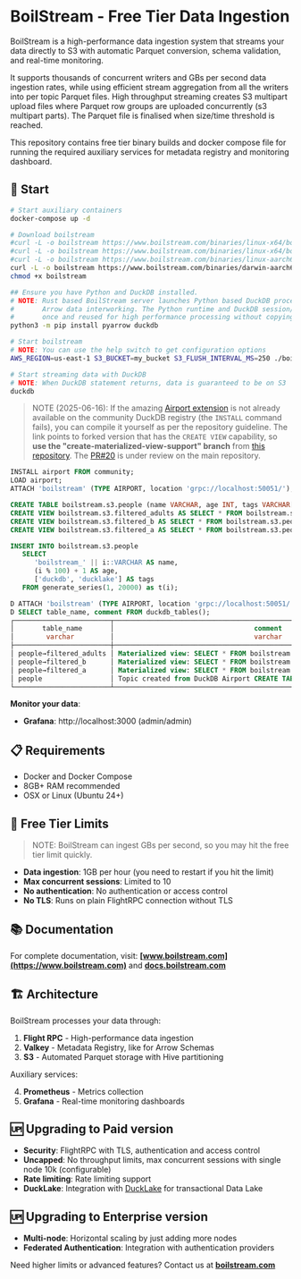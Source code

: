 # BoilStream - Free Tier Data Ingestion

BoilStream is a high-performance data ingestion system that streams your data directly to S3 with automatic Parquet conversion, schema validation, and real-time monitoring.

It supports thousands of concurrent writers and GBs per second data ingestion rates, while using efficient stream aggregation from all the writers into per topic Parquet files. High throughput streaming creates S3 multipart upload files where Parquet row groups are uploaded concurrently (s3 multipart parts). The Parquet file is finalised when size/time threshold is reached.

This repository contains free tier binary builds and docker compose file for running the required auxiliary services for metadata registry and monitoring dashboard.

## 🚀 Start

```bash
# Start auxiliary containers
docker-compose up -d

# Download boilstream
#curl -L -o boilstream https://www.boilstream.com/binaries/linux-x64/boilstream
#curl -L -o boilstream https://www.boilstream.com/binaries/linux-x64/boilstream
#curl -L -o boilstream https://www.boilstream.com/binaries/linux-aarch64/boilstream
curl -L -o boilstream https://www.boilstream.com/binaries/darwin-aarch64/boilstream
chmod +x boilstream

## Ensure you have Python and DuckDB installed.
# NOTE: Rust based BoilStream server launches Python based DuckDB processor with zero-copy
#       Arrow data interworking. The Python runtime and DuckDB session/connection is created
#       once and reused for high performance processing without copying data.
python3 -m pip install pyarrow duckdb

# Start boilstream
# NOTE: You can use the help switch to get configuration options
AWS_REGION=us-east-1 S3_BUCKET=my_bucket S3_FLUSH_INTERVAL_MS=250 ./boilstream --help

# Start streaming data with DuckDB
# NOTE: When DuckDB statement returns, data is guaranteed to be on S3
duckdb
```

> NOTE (2025-06-16): If the amazing [Airport extension](https://github.com/dforsber/airport/tree/create-materialized-view-support) is not already available on the community DuckDB registry (the `INSTALL` command fails), you can compile it yourself as per the repository guideline. The link points to forked version that has the `CREATE VIEW` capability, so **use the "create-materialized-view-support" branch** from [this repository](https://github.com/dforsber/airport/tree/create-materialized-view-support). The [PR#20](https://github.com/Query-farm/airport/pull/20) is under review on the main repository.

```sql
INSTALL airport FROM community;
LOAD airport;
ATTACH 'boilstream' (TYPE AIRPORT, location 'grpc://localhost:50051/');

CREATE TABLE boilstream.s3.people (name VARCHAR, age INT, tags VARCHAR[]);
CREATE VIEW boilstream.s3.filtered_adults AS SELECT * FROM boilstream.s3.people WHERE age > 50;
CREATE VIEW boilstream.s3.filtered_b AS SELECT * FROM boilstream.s3.people WHERE name LIKE 'b%';
CREATE VIEW boilstream.s3.filtered_a AS SELECT * FROM boilstream.s3.people WHERE name LIKE 'a%';

INSERT INTO boilstream.s3.people
   SELECT
      'boilstream_' || i::VARCHAR AS name,
      (i % 100) + 1 AS age,
      ['duckdb', 'ducklake'] AS tags
   FROM generate_series(1, 20000) as t(i);
```

```sql
D ATTACH 'boilstream' (TYPE AIRPORT, location 'grpc://localhost:50051/');
D SELECT table_name, comment FROM duckdb_tables();
┌────────────────────────┬─────────────────────────────────────────────────────────────────────────────┐
│       table_name       │                                   comment                                   │
│        varchar         │                                   varchar                                   │
├────────────────────────┼─────────────────────────────────────────────────────────────────────────────┤
│ people→filtered_adults │ Materialized view: SELECT * FROM boilstream.s3.people WHERE age > 50;       │
│ people→filtered_b      │ Materialized view: SELECT * FROM boilstream.s3.people WHERE name LIKE 'b%'; │
│ people→filtered_a      │ Materialized view: SELECT * FROM boilstream.s3.people WHERE name LIKE 'a%'; │
│ people                 │ Topic created from DuckDB Airport CREATE TABLE request for table 'people'   │
└────────────────────────┴─────────────────────────────────────────────────────────────────────────────┘
```

**Monitor your data**:

- **Grafana**: http://localhost:3000 (admin/admin)

## 📋 Requirements

- Docker and Docker Compose
- 8GB+ RAM recommended
- OSX or Linux (Ubuntu 24+)

## 🎯 Free Tier Limits

> NOTE: BoilStream can ingest GBs per second, so you may hit the free tier limit quickly.

- **Data ingestion**: 1GB per hour (you need to restart if you hit the limit)
- **Max concurrent sessions**: Limited to 10
- **No authentication**: No authentication or access control
- **No TLS**: Runs on plain FlightRPC connection without TLS

## 📚 Documentation

For complete documentation, visit: **[www.boilstream.com](https://www.boilstream.com)** and **[docs.boilstream.com](https://docs.boilstream.com)**

## 🏗️ Architecture

BoilStream processes your data through:

1. **Flight RPC** - High-performance data ingestion
2. **Valkey** - Metadata Registry, like for Arrow Schemas
3. **S3** - Automated Parquet storage with Hive partitioning

Auxiliary services:

4. **Prometheus** - Metrics collection
5. **Grafana** - Real-time monitoring dashboards

## 🆙 Upgrading to Paid version

- **Security**: FlightRPC with TLS, authentication and access control
- **Uncapped**: No throughput limits, max concurrent sessions with single node 10k (configurable)
- **Rate limiting**: Rate limiting support
- **DuckLake**: Integration with [DuckLake](https://duckdb.org/2025/05/27/ducklake.html) for transactional Data Lake

## 🆙 Upgrading to Enterprise version

- **Multi-node**: Horizontal scaling by just adding more nodes
- **Federated Authentication**: Integration with authentication providers

Need higher limits or advanced features? Contact us at **[boilstream.com](https://www.boilstream.com)**
